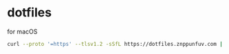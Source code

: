 # dotfiles
for macOS

```sh
curl --proto '=https' --tlsv1.2 -sSfL https://dotfiles.znppunfuv.com | sh
```
